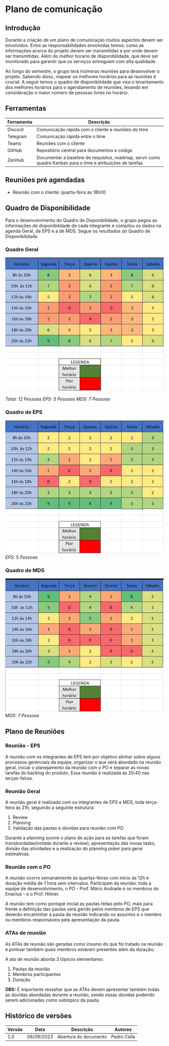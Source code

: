 # Plano de comunicação
## Introdução

Durante a criação de um plano de comunicação muitos aspectos devem ser envolvidos. Entre as responsabilidades envolvidas temos: como as informações acerca do projeto devem ser transmitidas e por onde devem ser transmitidas. Além do melhor horario de disponibilidade, que deve ser monitorado para garantir que os serviços entreguem com alta qualidade.

Ao longo do semestre, o grupo terá inúmeras reuniões para desenvolver o projeto. Sabendo disso, mapear os melhores horários para as reuniões é crucial. A seguir temos o quadro de disponibilidade que visa o levantamento dos melhores horários para o agendamento de reuniões, levando em consideração o maior número de pessoas livres no horário.

## Ferramentas

| Ferramenta | Descrição |
| ---------- | --------- |
| Discord    | Comunicação rápida com o cliente e reuniões do time |
| Telegram   | Comunicação rápida entre o time |
| Teams      | Reuniões com o cliente |
| GitHub     | Repositório central para documentos e código |
| ZenHub     | Documentar a baseline de requisitos, roadmap, servir como quadro Kanban para o time e atribuições de tarefas |


## Reuniões pré agendadas

- Reunião com o cliente: quarta-feira às 18h00


## Quadro de Disponibilidade

Para o desenvolvimento do Quadro de Disponibilidade, o grupo pegou as informações de disponibilidade de cada integrante e compilou os dados na agenda Geral, de EPS e a de MDS. Segue os resultados do Quadro de Disponibilidade.

### Quadro Geral

![Quadro de ](../assets/imagens/quadro_de_disponibilidade/quadro_disponibilidade_Geral.jpeg)

*Total: 12 Pessoas*
*EPS: 5 Pessoas*
*MDS: 7 Pessoas*

### Quadro de EPS

![Quadro de ](../assets/imagens/quadro_de_disponibilidade/quadro_disponibilidade_EPS.jpeg)
*EPS: 5 Pessoas*

### Quadro de MDS

![Quadro de ](../assets/imagens/quadro_de_disponibilidade/quadro_disponibilidade_MDS.jpeg)
*MDS: 7 Pessoas*

## Plano de Reuniões

### Reunião - EPS

A reunião com os integrantes de EPS tem por objetivo alinhar sobre alguns processos gerenciais da equipe, organizar o que será abordado na reunião geral, iniciar o planejamento da reunião com o PO e separar as novas tarefas do backlog do produto. Essa reunião é realizada às 20:40 nas terças-feiras.

### Reunião Geral

A reunião geral é realizada com os integrantes de EPS e MDS, toda terça-feira às 21h, seguindo a seguinte estrutura:

1. Review
2. Planning
3. Validação das pautas e dúvidas para reunião com PO

Durante a planning ocorre o plano de ação para as tarefas que foram transbordadas(notada durante a review), apresentação das novas tasks, divisão das atividades e a realização do planning poker para gerar estimativas.

### Reunião com o PO

A reunião ocorre semanalmente às quartas-feiras com início às 12h e duração média de 1 hora sem intervalos. Participam da reunião: toda a equipe de desenvolvimento, o PO - Prof. Mário Andrade e os membros do Enactus - e o Prof. Hilmer.

A reunião tem como pontapé inicial as pautas feitas pelo PO, mais para frente a definição das pautas será gerido pelos membros de EPS que deverão encaminhar a pauta da reunião indicando os assuntos e o membro ou membros responsáveis pela apresentação da pauta.


### ATAs de reunião

As ATAs de reunião são geradas como insumo do que foi tratado na reunião e pontuar também quais membros estavam presentes além da duração;

A ata de reunião aborda 3 tópicos elementares:

1. Pautas da reunião
2. Membros participantes
3. Duração

**OBS:** É importante ressaltar que as ATAs devem apresentar também todas as dúvidas abordadas durante a reunião, sendo essas dúvidas podendo serem adicionadas como subtópico da pauta.


## Histórico de versões

| Versão | Data       | Descrição | Autores |
| ------ | ---------- | --------- | ------- |
| 1.0    | 06/09/2023 | Abertura do documento | Pedro Cella |